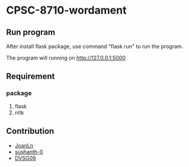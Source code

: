 # CPSC-8710-wordament

## Run program
After install flask package, use command "flask run" to run the program.

The program will running on http://127.0.0.1:5000 

## Requirement
### package
1. flask
2. nltk

## Contribution
 * [JoanLn](https://github.com/JoanLn)
 * [sushanth-0](https://github.com/sushanth-0)
 * [DVSG09](https://github.com/DVSG09)
